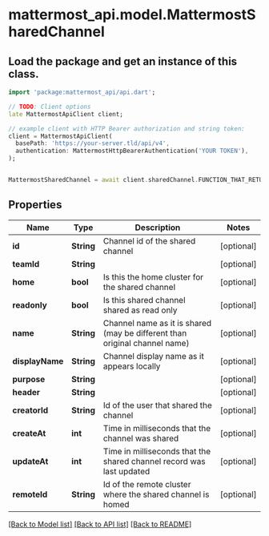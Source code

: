 # mattermost_api.model.MattermostSharedChannel

## Load the package and get an instance of this class.
```dart
import 'package:mattermost_api/api.dart';

// TODO: Client options
late MattermostApiClient client;

// example client with HTTP Bearer authorization and string token:
client = MattermostApiClient(
  basePath: 'https://your-server.tld/api/v4',
  authentication: MattermostHttpBearerAuthentication('YOUR TOKEN'),
);


MattermostSharedChannel = await client.sharedChannel.FUNCTION_THAT_RETURNS_THIS_CLASS();

```

## Properties
Name | Type | Description | Notes
------------ | ------------- | ------------- | -------------
**id** | **String** | Channel id of the shared channel | [optional] 
**teamId** | **String** |  | [optional] 
**home** | **bool** | Is this the home cluster for the shared channel | [optional] 
**readonly** | **bool** | Is this shared channel shared as read only | [optional] 
**name** | **String** | Channel name as it is shared (may be different than original channel name) | [optional] 
**displayName** | **String** | Channel display name as it appears locally | [optional] 
**purpose** | **String** |  | [optional] 
**header** | **String** |  | [optional] 
**creatorId** | **String** | Id of the user that shared the channel | [optional] 
**createAt** | **int** | Time in milliseconds that the channel was shared | [optional] 
**updateAt** | **int** | Time in milliseconds that the shared channel record was last updated | [optional] 
**remoteId** | **String** | Id of the remote cluster where the shared channel is homed | [optional] 

[[Back to Model list]](../GENERATED_README.md#documentation-for-models) [[Back to API list]](../GENERATED_README.md#documentation-for-api-endpoints) [[Back to README]](../GENERATED_README.md)


